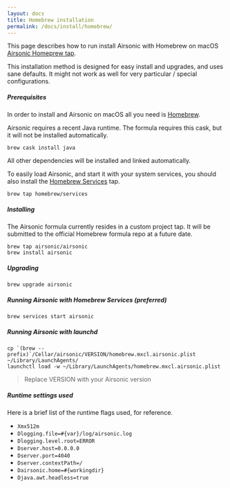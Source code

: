 ```yaml
---
layout: docs
title: Homebrew installation
permalink: /docs/install/homebrew/
---
```

This page describes how to run install Airsonic with Homebrew on macOS [Airsonic Homeprew tap](https://github.com/airsonic/homebrew-airsonic/).

This installation method is designed for easy install and upgrades, and uses sane defaults. It might not work as well for very particular / special configurations.

##### Prerequisites

In order to install and Airsonic on macOS all you need is [Homebrew](https://brew.sh).

Airsonic requires a recent Java runtime. The formula requires this cask, but it will not be installed automatically.

```
brew cask install java
```

All other dependencies will be installed and linked automatically.

To easily load Airsonic, and start it with your system services, you should also install the [Homebrew Services](https://github.com/Homebrew/homebrew-services) tap.

```
brew tap homebrew/services
```

##### Installing

The Airsonic formula currently resides in a custom project tap. It will be submitted to the official Homebrew formula repo at a future date.

```
brew tap airsonic/airsonic
brew install airsonic
```

##### Upgrading

```
brew upgrade airsonic
```

##### Running Airsonic with Homebrew Services (preferred)

```
brew services start airsonic
```

##### Running Airsonic with launchd

```
cp `(brew --prefix)`/Cellar/airsonic/VERSION/homebrew.mxcl.airsonic.plist ~/Library/LaunchAgents/
launchctl load -w ~/Library/LaunchAgents/homebrew.mxcl.airsonic.plist
```

> Replace VERSION with your Airsonic version

##### Runtime settings used

Here is a brief list of the runtime flags used, for reference.

* `Xmx512m`
* `Dlogging.file=#{var}/log/airsonic.log`
* `Dlogging.level.root=ERROR`
* `Dserver.host=0.0.0.0`
* `Dserver.port=4040`
* `Dserver.contextPath=/`
* `Dairsonic.home=#{workingdir}`
* `Djava.awt.headless=true`


